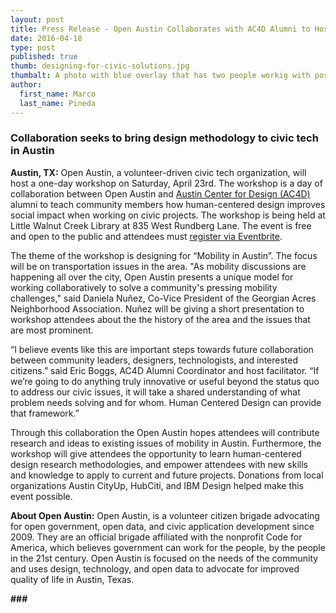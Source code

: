 ```yaml
---
layout: post
title: Press Release - Open Austin Collaborates with AC4D Alumni to Host Workshop
date: 2016-04-18
type: post
published: true
thumb: designing-for-civic-solutions.jpg
thumbalt: A photo with blue overlay that has two people workig with post it notes
author:
  first_name: Marco
  last_name: Pineda
---
```


### Collaboration seeks to bring design methodology to civic tech in Austin 

**Austin, TX:** Open Austin, a volunteer-driven civic tech organization, will host a one-day workshop on Saturday, April 23rd. The workshop is a day of collaboration between Open Austin and [Austin Center for Design (AC4D)](ac4d.com) alumni to teach community members how human-centered design improves social impact when working on civic projects. The workshop is being held at Little Walnut Creek Library at 835 West Rundberg Lane. The event is free and open to the public and attendees must [register via Eventbrite](https://www.eventbrite.com/e/designing-for-civic-solutions-workshop-tickets-24534044989).

The theme of the workshop is designing for “Mobility in Austin”. The focus will be on transportation issues in the area. "As mobility discussions are happening all over the city, Open Austin presents a unique model for working collaboratively to solve a community's pressing mobility challenges," said Daniela Nuñez, Co-Vice President of the Georgian Acres Neighborhood Association. Nuñez will be giving a short presentation to workshop attendees about the the history of the area and the issues that are most prominent. 

“I believe events like this are important steps towards future collaboration between community leaders, designers, technologists, and interested citizens.” said Eric Boggs, AC4D Alumni Coordinator and host facilitator. “If we’re going to do anything truly innovative or useful beyond the status quo to address our civic issues, it will take a shared understanding of what problem needs solving and for whom. Human Centered Design can provide that framework.”
 
Through this collaboration the Open Austin hopes attendees will contribute research and ideas to existing issues of mobility in Austin. Furthermore, the workshop will give attendees the opportunity to learn human-centered design research methodologies, and empower attendees with new skills and knowledge to apply to current and future projects. Donations from local organizations Austin CityUp, HubCiti, and IBM Design helped make this event possible.
 
**About Open Austin:** Open Austin, is a volunteer citizen brigade advocating for open government, open data, and civic application development since 2009. They are an official brigade affiliated with the nonprofit Code for America, which believes government can work for the people, by the people in the 21st century. Open Austin is focused on the needs of the community and uses design, technology, and open data to advocate for improved quality of life in Austin, Texas.

**###**
